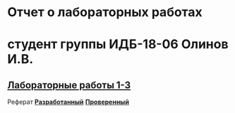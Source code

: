 # Отчет о лабораторных работах 
# студент группы ИДБ-18-06 Олинов И.В. 
## [Лабораторные работы 1-3](https://github.com/lbbttujj/lbbttujj.github.io/wiki/Лабораторные-работы-1,-2,-3)
Реферат **[Разработанный](https://github.com/stankin/design-part-1/wiki/exam16-1)** **[Проверенный](https://github.com/stankin/design-part-1/wiki/02-1)**


